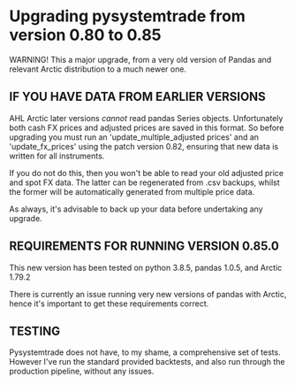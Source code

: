 # Upgrading pysystemtrade from version 0.80 to 0.85

WARNING! This a major upgrade, from a very old version of Pandas and relevant Arctic distribution to a much newer one.

## IF YOU HAVE DATA FROM EARLIER VERSIONS

AHL Arctic later versions *cannot* read pandas Series objects. Unfortunately both cash FX prices and adjusted prices are saved in this format. So before upgrading you must run an 'update_multiple_adjusted prices' and an 'update_fx_prices' using the patch version 0.82, ensuring that new data is written for all instruments.

If you do not do this, then you won't be able to read your old adjusted price and spot FX data. The latter can be regenerated from .csv backups, whilst the former will be automatically generated from multiple price data.

As always, it's advisable to back up your data before undertaking any upgrade.

## REQUIREMENTS FOR RUNNING VERSION 0.85.0

This new version has been tested on python 3.8.5, pandas 1.0.5, and Arctic 1.79.2

There is currently an issue running very new versions of pandas with Arctic, hence it's important to get these requirements correct.

## TESTING

Pysystemtrade does not have, to my shame, a comprehensive set of tests. However I've run the standard provided backtests, and also run through the production pipeline, without any issues.